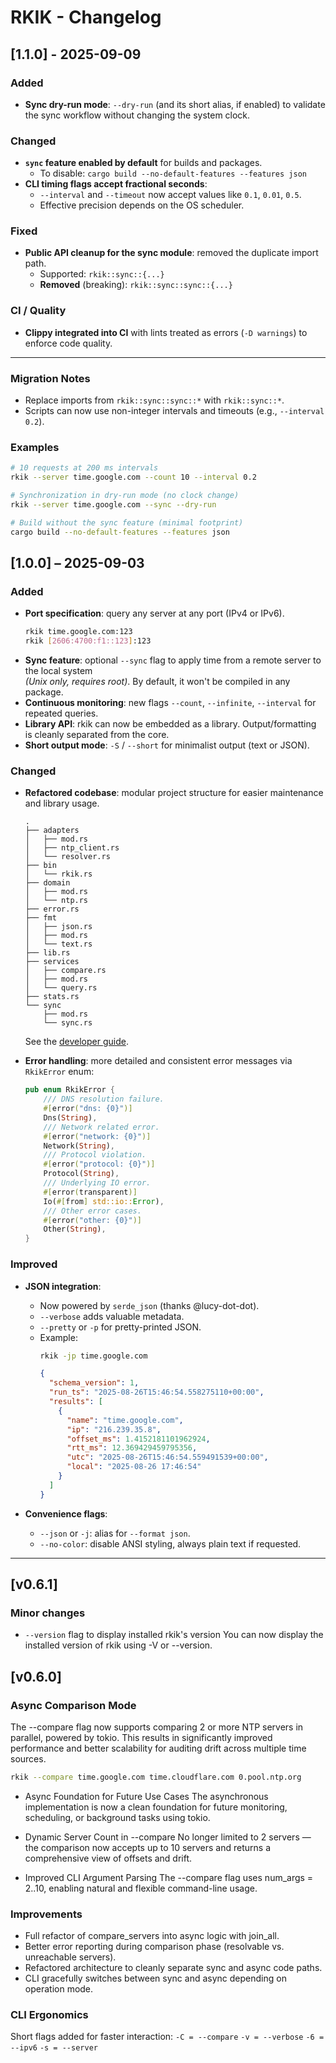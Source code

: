 # RKIK - Changelog 

## [1.1.0] - 2025-09-09

### Added
- **Sync dry-run mode**: `--dry-run` (and its short alias, if enabled) to validate the sync workflow without changing the system clock.

### Changed
- **`sync` feature enabled by default** for builds and packages.
  - To disable: `cargo build --no-default-features --features json`
- **CLI timing flags accept fractional seconds**:
  - `--interval` and `--timeout` now accept values like `0.1`, `0.01`, `0.5`.
  - Effective precision depends on the OS scheduler.

### Fixed
- **Public API cleanup for the sync module**: removed the duplicate import path.
  - Supported: `rkik::sync::{...}`
  - **Removed** (breaking): `rkik::sync::sync::{...}`

### CI / Quality
- **Clippy integrated into CI** with lints treated as errors (`-D warnings`) to enforce code quality.

---

### Migration Notes
- Replace imports from `rkik::sync::sync::*` with `rkik::sync::*`.
- Scripts can now use non-integer intervals and timeouts (e.g., `--interval 0.2`).

### Examples
```bash
# 10 requests at 200 ms intervals
rkik --server time.google.com --count 10 --interval 0.2

# Synchronization in dry-run mode (no clock change)
rkik --server time.google.com --sync --dry-run

# Build without the sync feature (minimal footprint)
cargo build --no-default-features --features json
```

## [1.0.0] – 2025-09-03

### Added
- **Port specification**: query any server at any port (IPv4 or IPv6).
  ```bash
  rkik time.google.com:123
  rkik [2606:4700:f1::123]:123
  ```
- **Sync feature**: optional `--sync` flag to apply time from a remote server to the local system  
  *(Unix only, requires root)*. By default, it won't be compiled in any package.
- **Continuous monitoring**: new flags `--count`, `--infinite`, `--interval` for repeated queries.
- **Library API**: rkik can now be embedded as a library. Output/formatting is cleanly separated from the core.
- **Short output mode**: `-S` / `--short` for minimalist output (text or JSON).

### Changed
- **Refactored codebase**: modular project structure for easier maintenance and library usage.
  ```text
  .
  ├── adapters
  │   ├── mod.rs
  │   ├── ntp_client.rs
  │   └── resolver.rs
  ├── bin
  │   └── rkik.rs
  ├── domain
  │   ├── mod.rs
  │   └── ntp.rs
  ├── error.rs
  ├── fmt
  │   ├── json.rs
  │   ├── mod.rs
  │   └── text.rs
  ├── lib.rs
  ├── services
  │   ├── compare.rs
  │   ├── mod.rs
  │   └── query.rs
  ├── stats.rs
  └── sync
      ├── mod.rs
      └── sync.rs
  ```
  See the [developer guide](https://github.com/aguacero7/rkik/blob/master/docs/developer_guide.md).

- **Error handling**: more detailed and consistent error messages via `RkikError` enum:
  ```rust
  pub enum RkikError {
      /// DNS resolution failure.
      #[error("dns: {0}")]
      Dns(String),
      /// Network related error.
      #[error("network: {0}")]
      Network(String),
      /// Protocol violation.
      #[error("protocol: {0}")]
      Protocol(String),
      /// Underlying IO error.
      #[error(transparent)]
      Io(#[from] std::io::Error),
      /// Other error cases.
      #[error("other: {0}")]
      Other(String),
  }
  ```

### Improved
- **JSON integration**:
  - Now powered by `serde_json` (thanks @lucy-dot-dot).
  - `--verbose` adds valuable metadata.
  - `--pretty` or `-p` for pretty-printed JSON.
  - Example:
    ```bash
    rkik -jp time.google.com
    ```
    ```json
    {
      "schema_version": 1,
      "run_ts": "2025-08-26T15:46:54.558275110+00:00",
      "results": [
        {
          "name": "time.google.com",
          "ip": "216.239.35.8",
          "offset_ms": 1.4152181101962924,
          "rtt_ms": 12.369429459795356,
          "utc": "2025-08-26T15:46:54.559491539+00:00",
          "local": "2025-08-26 17:46:54"
        }
      ]
    }
    ```

- **Convenience flags**:
  - `--json` or `-j`: alias for `--format json`.
  - `--no-color`: disable ANSI styling, always plain text if requested.

---


## [v0.6.1]
### Minor changes
- `--version` flag to display installed rkik's version
You can now display the installed version of rkik using -V or --version.

## [v0.6.0]
### Async Comparison Mode

The --compare flag now supports comparing 2 or more NTP servers in parallel, powered by tokio. This results in significantly improved performance and better scalability for auditing drift across multiple time sources.

```bash
rkik --compare time.google.com time.cloudflare.com 0.pool.ntp.org
```
- Async Foundation for Future Use Cases
The asynchronous implementation is now a clean foundation for future monitoring, scheduling, or background tasks using tokio.

- Dynamic Server Count in --compare
No longer limited to 2 servers — the comparison now accepts up to 10 servers and returns a comprehensive view of offsets and drift.

- Improved CLI Argument Parsing
The --compare flag uses num_args = 2..10, enabling natural and flexible command-line usage.

### Improvements
- Full refactor of compare_servers into async logic with join_all.
- Better error reporting during comparison phase (resolvable vs. unreachable servers).
- Refactored architecture to cleanly separate sync and async code paths.
- CLI gracefully switches between sync and async depending on operation mode.


### CLI Ergonomics
Short flags added for faster interaction:
`-C = --compare`
`-v = --verbose`
`-6 = --ipv6`
`-s = --server`
